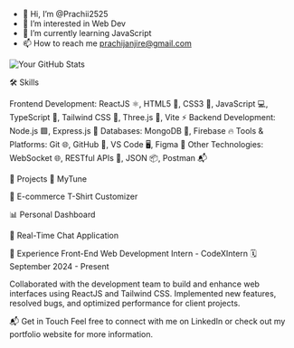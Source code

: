 - 👋 Hi, I’m @Prachii2525
- 👀 I’m interested in Web Dev
- 🌱 I’m currently learning JavaScript
- 📫 How to reach me prachijanjire@gmail.com
<!---
- ⚡ Fun fact: ... 
--->

![Your GitHub Stats](https://github-readme-stats.vercel.app/api?username=Prachii2525&show_icons=true&theme=radical)

<!---
Prachii2525/Prachii2525 is a ✨ special ✨ repository because its `README.md` (this file) appears on your GitHub profile.
You can click the Preview link to take a look at your changes.
--->
🛠️ Skills

Frontend Development: ReactJS ⚛️, HTML5 📄, CSS3 🎨, JavaScript 💻, TypeScript 📘, Tailwind CSS 🌈, Three.js 🧩, Vite ⚡
Backend Development: Node.js 🟩, Express.js 🚀
Databases: MongoDB 🍃, Firebase 🔥
Tools & Platforms: Git 🌐, GitHub 🐙, VS Code 🖥️, Figma 🎨
Other Technologies: WebSocket 🌐, RESTful APIs 🔗, JSON 📦, Postman 📬

🚀 Projects
🎵 MyTune

👕 E-commerce T-Shirt Customizer

📊 Personal Dashboard

💬 Real-Time Chat Application


💼 Experience
Front-End Web Development Intern - CodeXIntern
🗓️ September 2024 - Present

Collaborated with the development team to build and enhance web interfaces using ReactJS and Tailwind CSS.
Implemented new features, resolved bugs, and optimized performance for client projects.

📬 Get in Touch
Feel free to connect with me on LinkedIn or check out my portfolio website for more information.
